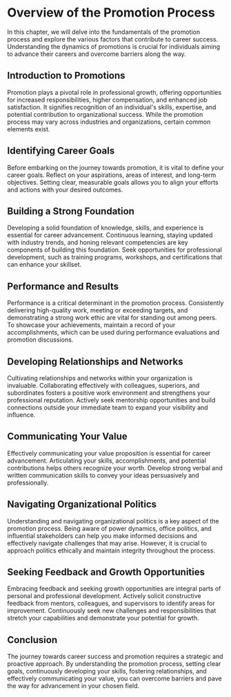 Overview of the Promotion Process
============================================

In this chapter, we will delve into the fundamentals of the promotion process and explore the various factors that contribute to career success. Understanding the dynamics of promotions is crucial for individuals aiming to advance their careers and overcome barriers along the way.

Introduction to Promotions
--------------------------

Promotion plays a pivotal role in professional growth, offering opportunities for increased responsibilities, higher compensation, and enhanced job satisfaction. It signifies recognition of an individual's skills, expertise, and potential contribution to organizational success. While the promotion process may vary across industries and organizations, certain common elements exist.

Identifying Career Goals
------------------------

Before embarking on the journey towards promotion, it is vital to define your career goals. Reflect on your aspirations, areas of interest, and long-term objectives. Setting clear, measurable goals allows you to align your efforts and actions with your desired outcomes.

Building a Strong Foundation
----------------------------

Developing a solid foundation of knowledge, skills, and experience is essential for career advancement. Continuous learning, staying updated with industry trends, and honing relevant competencies are key components of building this foundation. Seek opportunities for professional development, such as training programs, workshops, and certifications that can enhance your skillset.

Performance and Results
-----------------------

Performance is a critical determinant in the promotion process. Consistently delivering high-quality work, meeting or exceeding targets, and demonstrating a strong work ethic are vital for standing out among peers. To showcase your achievements, maintain a record of your accomplishments, which can be used during performance evaluations and promotion discussions.

Developing Relationships and Networks
-------------------------------------

Cultivating relationships and networks within your organization is invaluable. Collaborating effectively with colleagues, superiors, and subordinates fosters a positive work environment and strengthens your professional reputation. Actively seek mentorship opportunities and build connections outside your immediate team to expand your visibility and influence.

Communicating Your Value
------------------------

Effectively communicating your value proposition is essential for career advancement. Articulating your skills, accomplishments, and potential contributions helps others recognize your worth. Develop strong verbal and written communication skills to convey your ideas persuasively and professionally.

Navigating Organizational Politics
----------------------------------

Understanding and navigating organizational politics is a key aspect of the promotion process. Being aware of power dynamics, office politics, and influential stakeholders can help you make informed decisions and effectively navigate challenges that may arise. However, it is crucial to approach politics ethically and maintain integrity throughout the process.

Seeking Feedback and Growth Opportunities
-----------------------------------------

Embracing feedback and seeking growth opportunities are integral parts of personal and professional development. Actively solicit constructive feedback from mentors, colleagues, and supervisors to identify areas for improvement. Continuously seek new challenges and responsibilities that stretch your capabilities and demonstrate your potential for growth.

Conclusion
----------

The journey towards career success and promotion requires a strategic and proactive approach. By understanding the promotion process, setting clear goals, continuously developing your skills, fostering relationships, and effectively communicating your value, you can overcome barriers and pave the way for advancement in your chosen field.
